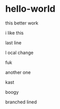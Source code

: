 # hello-world

this better work

i like this

last line

l
ocal change

fuk

another one

kast

boogy

branched lined

